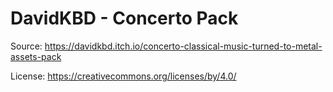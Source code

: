 # DavidKBD - Concerto Pack

Source: https://davidkbd.itch.io/concerto-classical-music-turned-to-metal-assets-pack

License: https://creativecommons.org/licenses/by/4.0/
